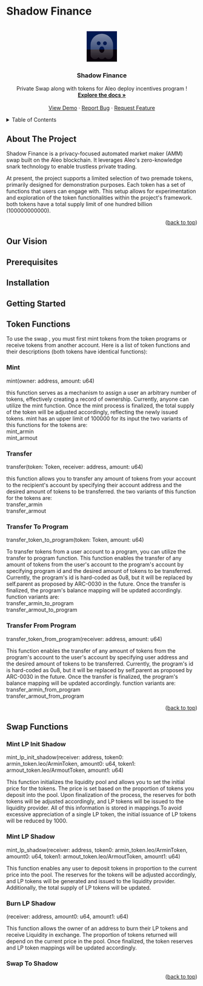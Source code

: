 # Shadow Finance


<!-- PROJECT LOGO -->
<br />
<div align="center">
  <a href="https://github.com/Armin-FalDis/shadow-finance">
    <img src="images/logo.svg" alt="Logo" width="80" height="80">
  </a>

  <h3 align="center">Shadow Finance</h3>

  <p align="center">
    Private Swap along with tokens for Aleo deploy incentives program !
    <br />
    <a href="https://github.com/Armin-FalDis/shadow-finance"><strong>Explore the docs »</strong></a>
    <br />
    <br />
    <a href="https://github.com/Armin-FalDis/shadow-finance">View Demo</a>
    ·
    <a href="https://github.com/Armin-FalDis/shadow-finance">Report Bug</a>
    ·
    <a href="https://github.com/Armin-FalDis/shadow-finance">Request Feature</a>
  </p>
</div>

<!-- TABLE OF CONTENTS -->
<details>
  <summary>Table of Contents</summary>
  <ol>
    <li>
      <a href="#About The Project">About The Project</a>
            <ul>
        <li><a href="#Our Vision">Our Vision</a></li>    
        <li><a href="#Prerequisites">Prerequisites</a></li>
        <li><a href="#Installation">Installation</a></li>
        <li><a href="#Getting Started">Getting Started</a></li>
      </ul>
    </li>

<li><a href="#Token Functions">Token Functions</a></li>
<li><a href="#Swap Functions">Swap Functions</a></li>

  </ol>
</details>

## About The Project

Shadow Finance is a privacy-focused automated market maker (AMM) swap built on the Aleo blockchain. It leverages Aleo's zero-knowledge snark technology to enable trustless private trading.

At present, the project supports a limited selection of two premade tokens, primarily designed for demonstration purposes. Each token has a set of functions that users can engage with. This setup allows for experimentation and exploration of the token functionalities within the project's framework. both tokens have a total supply limit of one hundred billion (100000000000).

<p align="right">(<a href="#top">back to top</a>)</p>


## Our Vision

## Prerequisites

## Installation

## Getting Started

## Token Functions

To use the swap , you must first mint tokens from the token programs or receive tokens from another account. Here is a list of token functions and their descriptions (both tokens have identical functions):

### Mint
mint(owner: address, amount: u64)  

this function serves as a mechanism to assign a user an arbitrary number of tokens, effectively creating a record of ownership. Currently, anyone can utilize the mint function. Once the mint process is finalized, the total supply of the token will be adjusted accordingly, reflecting the newly issued tokens. mint has an upper limit of 100000 for its input
the two variants of this functions for the tokens are:  
mint_armin  
mint_armout  

### Transfer
transfer(token: Token, receiver: address, amount: u64)  

this function allows you to transfer any amount of tokens from your account to the recipient's account by specifying their account address and the desired amount of tokens to be transferred.
the two variants of this function for the tokens are:  
transfer_armin  
transfer_armout  

### Transfer To Program
transfer_token_to_program(token: Token, amount: u64)  

To transfer tokens from a user account to a program, you can utilize the transfer to program function. This function enables the transfer of any amount of tokens from the user's account to the program's account by specifying program id and the desired amount of tokens to be transferred. Currently, the program's id is hard-coded as 0u8, but it will be replaced by self.parent as proposed by ARC-0030 in the future. Once the transfer is finalized, the program's balance mapping will be updated accordingly.
function variants are:  
transfer_armin_to_program  
transfer_armout_to_program

### Transfer From Program
transfer_token_from_program(receiver: address, amount: u64)  

This function enables the transfer of any amount of tokens from the program's account to the user's account by specifying user address and the desired amount of tokens to be transferred. Currently, the program's id is hard-coded as 0u8, but it will be replaced by self.parent as proposed by ARC-0030 in the future. Once the transfer is finalized, the program's balance mapping will be updated accordingly.
function variants are: <br>
transfer_armin_from_program  
transfer_armout_from_program  

<p align="right">(<a href="#top">back to top</a>)</p>

## Swap Functions

### Mint LP Init Shadow
mint_lp_init_shadow(receiver: address, token0: armin_token.leo/ArminToken, amount0: u64, token1: armout_token.leo/ArmoutToken, amount1: u64)  

This function initializes the liquidity pool and allows you to set the initial price for the tokens. The price is set based on the proportion of tokens you deposit into the pool.
Upon finalization of the process, the reserves for both tokens will be adjusted accordingly, and LP tokens will be issued to the liquidity provider. All of this information is stored in mappings.To avoid excessive appreciation of a single LP token, the initial issuance of LP tokens will be reduced by 1000.  

### Mint LP Shadow  
mint_lp_shadow(receiver: address, token0: armin_token.leo/ArminToken, amount0: u64, token1: armout_token.leo/ArmoutToken, amount1: u64)  

This function enables any user to deposit tokens in proportion to the current price into the pool. The reserves for the tokens will be adjusted accordingly, and LP tokens will be generated and issued to the liquidity provider. Additionally, the total supply of LP tokens will be updated.  

### Burn LP Shadow
(receiver: address, amount0: u64, amount1: u64)  
    
This function allows the owner of an address  to burn their LP tokens and receive Liquidity in exchange. The proportion of tokens returned will depend on the current price in the pool. Once finalized, the token reserves and LP token mappings will be updated accordingly.  

### Swap To Shadow  



<p align="right">(<a href="#top">back to top</a>)</p>
